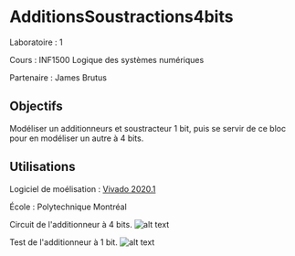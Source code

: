 # AdditionsSoustractions4bits
Laboratoire : 1 

Cours : INF1500 Logique des systèmes numériques

Partenaire : James Brutus


## Objectifs
Modéliser un additionneurs et soustracteur 1 bit, puis se servir de ce bloc pour en modéliser un autre à 4 bits.

## Utilisations
Logiciel de moélisation : [Vivado 2020.1](https://www.xilinx.com/support/download.html)

École : Polytechnique Montréal

Circuit de l'additionneur à 4 bits.
![alt text](https://github.com/TritzA/AdditionsSoustractions4bits/blob/master/modele4bits.PNG)

Test de l'additionneur à 1 bit.
![alt text](https://github.com/TritzA/AdditionsSoustractions4bits/blob/master/tests1bit.PNG)
